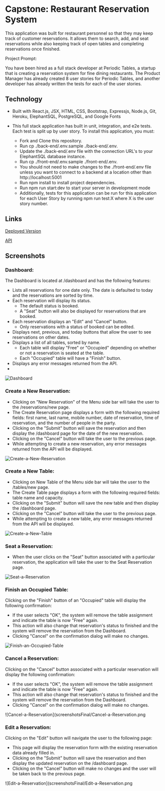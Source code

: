 # Capstone: Restaurant Reservation System
This application was built for restaurant personnel so that they may keep track of customer reservations. It allows them to search, add, and seat reservations while also keeping track of open tables and completing reservations once finished.

Project Prompt:

You have been hired as a full stack developer at Periodic Tables, a startup that is creating a reservation system for fine dining restaurants. The Product Manager has already created 8 user stories for Periodic Tables, and another developer has already written the tests for each of the user stories.


## Technology

- Built with React.js, JSX, HTML, CSS, Bootstrap, Expressjs, Node.js, Git, Heroku, ElephantSQL, PostgreSQL, and Google Fonts

- This full stack application has built in unit, integration, and e2e tests. Each test is split up by user story. To install this application, you must:

	- Fork and Clone this repository.
	- Run cp ./back-end/.env.sample ./back-end/.env.
	- Update the ./back-end/.env file with the connection URL's to your ElephantSQL database instance.
	- Run cp ./front-end/.env.sample ./front-end/.env.
	- You should not need to make changes to the ./front-end/.env file unless you want to connect to a backend at a location other than http://localhost:5001
	- Run npm install to install project dependencies.
	- Run npm run start:dev to start your server in development mode
	- Additionally, tests for this application can be run for this application for each User Story by running npm run test:X where X is the user story number.
## Links

[Deployed Version](https://res-rev-client.herokuapp.com/dashboard)

[API](https://res-rev-backend.herokuapp.com/tables)

## Screenshots 
### Dashboard:

The Dashboard is located at /dashboard and has the following features:

- Lists all reservations for one date only. The date is defaulted to today and the reservations are sorted by time.
- Each reservation will display its status.
	- The default status is booked.
	- A "Seat" button will also be displayed for reservations that are booked.
- Each reservation displays an "Edit" and "Cancel" button.
	- Only reservations with a status of booked can be edited.
- Displays next, previous, and today buttons that allow the user to see reservations on other dates.
- Displays a list of all tables, sorted by name.
	- Each table will display "Free" or "Occupied" depending on whether or not a reservation is seated at the table.
	- Each "Occupied" table will have a "Finish" button.
- Displays any error messages returned from the API.
- 
![Dashboard](screenshotsFinal/Dashboard.png)

### Create a New Reservation:

- Clicking on "New Reservation" of the Menu side bar will take the user to the /reservations/new page.
- The Create Reservation page displays a form with the following required fields: first name, last name, mobile number, date of reservation, time of reservation, and the number of people in the party.
- Clicking on the "Submit" button will save the reservation and then display the /dashboard page for the date of the new reservation.
- Clicking on the "Cancel" button will take the user to the previous page.
- While attempting to create a new reservation, any error messages returned from the API will be displayed.

![Create-a-New-Reservation](screenshotsFinal/Create-a-New-Reservation.png)

### Create a New Table:

- Clicking on New Table of the Menu side bar will take the user to the /tables/new page.
- The Create Table page displays a form with the following required fields: table name and capacity.
- Clicking on the "Submit" button will save the new table and then display the /dashboard page.
- Clicking on the "Cancel" button will take the user to the previous page.
- While attempting to create a new table, any error messages returned from the API will be displayed.

![Create-a-New-Table](screenshotsFinal/Create-a-New-Table.png)

### Seat a Reservation:

- When the user clicks on the "Seat" button associated with a particular reservation, the application will take the user to the Seat Reservation page.

![Seat-a-Reservation](screenshotsFinal/Seat-a-Reservation.png)

### Finish an Occupied Table:

Clicking on the "Finish" button of an "Occupied" table will display the following confirmation:

- If the user selects "OK", the system will remove the table assignment and indicate the table is now "Free" again.
- This action will also change that reservation's status to finished and the system will remove the reservation from the Dashboard.
- Clicking "Cancel" on the confirmation dialog will make no changes.

![Finish-an-Occupied-Table](screenshotsFinal/Finish-an-Occupied-Table.png)

### Cancel a Reservation:

Clicking on the "Cancel" button associated with a particular reservation will display the following confirmation:

- If the user selects "OK", the system will remove the table assignment and indicate the table is now "Free" again.
- This action will also change that reservation's status to finished and the system will remove the reservation from the Dashboard.
- Clicking "Cancel" on the confirmation dialog will make no changes.

![Cancel-a-Reservation](screenshotsFinal/Cancel-a-Reservation.png

### Edit a Reservation:

Clicking on the "Edit" button will navigate the user to the following page:

- This page will display the reservation form with the existing reservation data already filled in.
- Clicking on the "Submit" button will save the reservation and then display the updated reservation on the /dashboard page.
- Clicking on the "Cancel" button will make no changes and the user will be taken back to the previous page.

![Edit-a-Reservation](screenshotsFinal/Edit-a-Reservation.png
